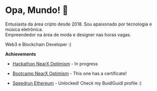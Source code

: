 # Opa, Mundo! 👋

Entusiasta da área cripto desde 2018. Sou apaixonado por tecnologia e música eletrônica.    
Empreendedor na área de moda e designer nas horas vagas.

Web3 e Blockchain Developer :)

**Achievements**
- [Hackathon NearX Optimism](https://nearx.com.br/bootcamp) - In progress

- [Bootcamp NearX Optimism](https://www.linkedin.com/posts/leonardobri_primeiro-de-muitos-conclu%C3%ADdo-nearx-innovation-activity-7176268801305419776-ffCj?utm_source=share&utm_medium=member_desktop) - This one has a certificate!   
- [Speedrun Ethereum](https://app.buidlguidl.com/builders/0xC4de020Cfb94D5e7Da5536551da6cfE01Dce33Ec) - Unlocked! Check my BuidlGuidl profile :)  


